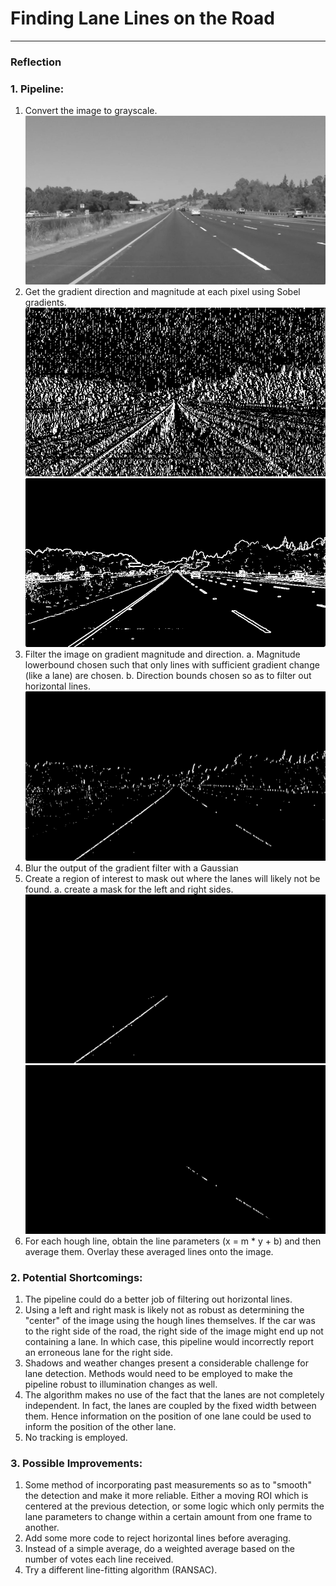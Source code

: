 # **Finding Lane Lines on the Road** 

[//]: # (Image References)

[gray]: ./pipeline_images/gray.jpg "Grayscale"
[dir]: ./pipeline_images/dir.jpg "Direction"
[mag]: ./pipeline_images/mag.jpg "Magnitude"
[grad]: ./pipeline_images/grad.jpg "Gradient"
[left]: ./pipeline_images/left.jpg "Left"
[right]: ./pipeline_images/right.jpg "Right"
[hough]: ./pipeline_images/hough.jpg "Hough Lines"
[final]: ./pipeline_images/final.jpg "Final"

---

### Reflection

### 1. Pipeline:

1. Convert the image to grayscale.
![alt text][gray]
2. Get the gradient direction and magnitude at each pixel using Sobel gradients.
![alt text][dir]
![alt text][mag]
3. Filter the image on gradient magnitude and direction.
    a. Magnitude lowerbound chosen such that only lines with sufficient gradient change (like a lane) are chosen.
    b. Direction bounds chosen so as to filter out horizontal lines.
![alt text][grad]
4. Blur the output of the gradient filter with a Gaussian
5. Create a region of interest to mask out where the lanes will likely not be found.
   a. create a mask for the left and right sides.
![alt text][left]
![alt text][right]
6. For each hough line, obtain the line parameters (x = m * y + b) and then average them. Overlay these averaged lines onto the image.

### 2. Potential Shortcomings:

1. The pipeline could do a better job of filtering out horizontal lines.
2. Using a left and right mask is likely not as robust as determining the "center" of the image using the hough lines themselves. If the car was to the right side of the road, the right side of the image might end up not containing a lane. In which case, this pipeline would incorrectly report an erroneous lane for the right side.
3. Shadows and weather changes present a considerable challenge for lane detection. Methods would need to be employed to make the pipeline robust to illumination changes as well.
4. The algorithm makes no use of the fact that the lanes are not completely independent. In fact, the lanes are coupled by the fixed width between them. Hence information on the position of one lane could be used to inform the position of the other lane.
5. No tracking is employed.

### 3. Possible Improvements:

1. Some method of incorporating past measurements so as to "smooth" the detection and make it more reliable. Either a moving ROI which is centered at the previous detection, or some logic which only permits the lane parameters to change within a certain amount from one frame to another.
2. Add some more code to reject horizontal lines before averaging.
3. Instead of a simple average, do a weighted average based on the number of votes each line received.
4. Try a different line-fitting algorithm (RANSAC).

